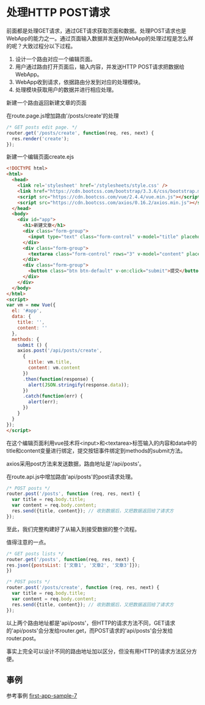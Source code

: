 # 处理HTTP POST请求

前面都是处理GET请求，通过GET请求获取页面和数据。处理POST请求也是WebApp的能力之一。通过页面输入数据并发送到WebApp的处理过程是怎么样的呢？大致过程分以下过程。

1. 设计一个路由对应一个编辑页面。
2. 用户通过路由打开页面后，输入内容，并发送HTTP POST请求把数据给WebApp。
3. WebApp收到请求，依据路由分发到对应的处理模块。
4. 处理模块获取用户的数据并进行相应处理。

新建一个路由返回新建文章的页面

在route.page.js增加路由'/posts/create'的处理

```javascript
/* GET posts edit page. */
router.get('/posts/create', function(req, res, next) {
  res.render('create');
});
```

新建一个编辑页面create.ejs

```html
<!DOCTYPE html>
<html>
  <head>
    <link rel='stylesheet' href='/stylesheets/style.css' />
    <link href="https://cdn.bootcss.com/bootstrap/3.3.6/css/bootstrap.min.css" rel="stylesheet">
    <script src="https://cdn.bootcss.com/vue/2.4.4/vue.min.js"></script>
    <script src="https://cdn.bootcss.com/axios/0.16.2/axios.min.js"></script>
  </head>
  <body>
    <div id="app">
      <h1>新建文章</h1>
      <div class="form-group">
        <input type="text" class="form-control" v-model="title" placeholder="输入文字标题">
      </div>
      <div class="form-group">
        <textarea class="form-control" rows="3" v-model="content" placeholder="输入文章内容"></textarea>
      </div>
      <div class="form-group">
        <button class="btn btn-default" v-on:click="submit">提交</button>
      </div>
    </div>
  </body>
</html>
<script>
var vm = new Vue({
  el: '#app',
  data: {
    title: '',
    content: ''
  },
  methods: {
    submit () {
    axios.post('/api/posts/create',
      {
        title: vm.title,
        content: vm.content
      })
      .then(function(response) {
        alert(JSON.stringify(response.data));
      })
      .catch(function(err) {
        alert(err);
      })
    }
  }
});
</script>
```

在这个编辑页面利用vue技术将&lt;input&gt;和&lt;textarea&gt;标签输入的内容和data中的title和content变量进行绑定，提交按钮事件绑定到methods的submit方法。

axios采用post方法来发送数据，路由地址是'/api/posts'。

在route.api.js中增加路由'api/posts'的post请求处理。

```javascript
/* POST posts */
router.post('/posts', function (req, res, next) {
  var title = req.body.title;
  var content = req.body.content;
  res.send({title, content}); // 收到数据后，又把数据返回给了请求方
});
```

至此，我们完整构建好了从输入到接受数据的整个流程。

值得注意的一点。

```js
/* GET posts lists */
router.get('/posts', function(req, res, next) {
res.json({postsList: ['文章1', '文章2', '文章3']});
})

/* POST posts */
router.post('/posts/create', function (req, res, next) {
  var title = req.body.title;
  var content = req.body.content;
  res.send({title, content}); // 收到数据后，又把数据返回给了请求方
});
```

以上两个路由地址都是'api/posts'，但HTTP的请求方法不同，GET请求的'api/posts'会分发给router.get，而POST请求的'api/posts'会分发给router.post。

事实上完全可以设计不同的路由地址加以区分，但没有用HTTP的请求方法区分方便。

## 事例

参考事例 [first-app-sample-7](https://github.com/xugy0926/learn-webapp-sample/tree/master/first-app-sample-7)


